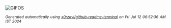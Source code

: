 <div align="justify">
<picture>
    <source media="(prefers-color-scheme: dark)" srcset="https://i.ibb.co/DQ1vPGt/output-gif.gif">
    <source media="(prefers-color-scheme: light)" srcset="https://i.ibb.co/DQ1vPGt/output-gif.gif">
    <img alt="GIFOS" src="https://i.ibb.co/DQ1vPGt/output-gif.gif">
</picture>

<sub><i>Generated automatically using [x0rzavi/github-readme-terminal](https://github.com/x0rzavi/github-readme-terminal) on Fri Jul 12 06:52:36 AM IST 2024</i></sub>

<!-- <details>
<summary>More details</summary>

</details> -->
</div>

<!-- Image deletion URL: https://ibb.co/SB6MDQP/81bdd1358a831f226fb746114f03020b -->
